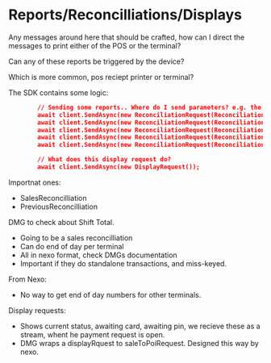 # Reports/Reconcilliations/Displays

Any messages around here that should be crafted, how can I direct the messages to print either of the POS or the terminal?

Can any of these reports be triggered by the device?

Which is more common, pos reciept printer or terminal?

The SDK contains some logic:

```json
        // Sending some reports.. Where do I send parameters? e.g. the acquirer?
        await client.SendAsync(new ReconciliationRequest(ReconciliationType.AcquirerReconciliation));
        await client.SendAsync(new ReconciliationRequest(ReconciliationType.InternalReconciliation)); // Without closing current period. Implies there is a close function?
        await client.SendAsync(new ReconciliationRequest(ReconciliationType.PreviousReconciliation));
        await client.SendAsync(new ReconciliationRequest(ReconciliationType.SaleReconciliation));     // Is this the only way to close the current period?
        await client.SendAsync(new ReconciliationRequest(ReconciliationType.Unknown));

        // What does this display request do?
        await client.SendAsync(new DisplayRequest());
```

Importnat ones:

- SalesReconcilliation
- PreviousReconcilliation

 

DMG to check about Shift Total.

- Going to be a sales reconcilliation
- Can do end of day per terminal
- All in nexo format, check DMGs documentation
- Important if they do standalone transactions, and miss-keyed.

 

From Nexo:

- No way to get end of day numbers for other terminals.

 

Display requests:

- Shows current status, awaiting card, awaiting pin, we recieve these as a stream, whent he payment request is open.
- DMG wraps a displayRquest to saleToPoiRequest. Designed this way by nexo.